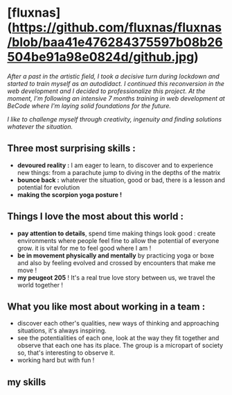# [fluxnas] (https://github.com/fluxnas/fluxnas/blob/baa41e476284375597b08b26504be91a98e0824d/github.jpg)


_After a past in the artistic field, I took a decisive turn during lockdown and started to train myself as an autodidact. I continued this reconversion in the web development and I decided to professionalize this project. At the moment, I'm following an intensive 7 months training in web development at BeCode where I'm laying solid foundations for the future._   

_I like to challenge myself through creativity, ingenuity and finding solutions whatever the situation._   
   
## Three most surprising skills :
 - **devoured reality :** I am eager to learn, to discover and to experience new things: from a parachute jump to diving in the depths of the matrix
 - **bounce back :** whatever the situation, good or bad, there is a lesson and potential for evolution
 - **making the scorpion yoga posture !**
 
 ## Things I love the most about this world :
- **pay attention to details**, spend time making things look good : create environments where people feel fine to allow the potential of everyone grow. it is vital for me to feel good where I am !
- **be in movement physically and mentally** by practicing yoga or boxe and also by feeling evolved and crossed by encounters that make me move !
- **my peugeot 205** ! It's a real true love story between us, we travel the world together !
   
## What you like most about working in a team :
- discover each other's qualities, new ways of thinking and approaching situations, it's always inspiring.
- see the potentialities of each one, look at the way they fit together and observe that each one has its place. The group is a micropart of society so, that's interesting to observe it.
- working hard but with fun !
## my skills
